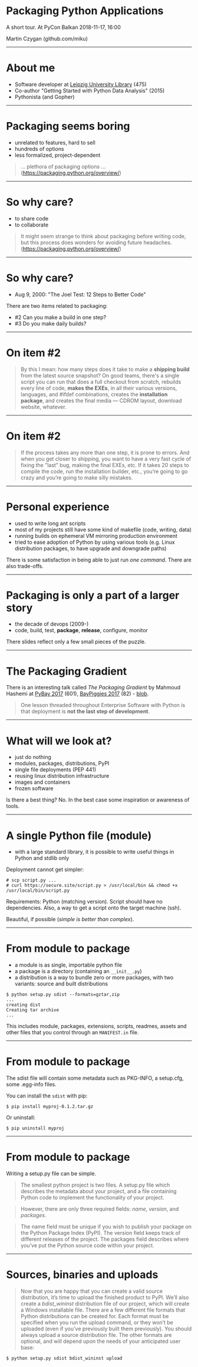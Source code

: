 # Packaging Python Applications

A short tour. At PyCon Balkan 2018-11-17, 16:00

Martin Czygan (github.com/miku)

----

# About me

* Software developer at [Leipzig University Library](https://www.ub.uni-leipzig.de/start/) (475)
* Co-author "Getting Started with Python Data Analysis" (2015)
* Pythonista (and Gopher)

----

# Packaging seems boring

* unrelated to features, hard to sell
* hundreds of options
* less formalized, project-dependent

> ... plethora of packaging options ... (https://packaging.python.org/overview/)

----

# So why care?

* to share code
* to collaborate

> It might seem strange to think about packaging before writing code, but this
> process does wonders for avoiding future headaches. (https://packaging.python.org/overview/)

----

# So why care?

* Aug 9, 2000: "The Joel Test: 12 Steps to Better Code"

There are two items related to packaging:

* #2 Can you make a build in one step?
* #3 Do you make daily builds?

----

# On item #2

> By this I mean: how many steps does it take to make a **shipping build** from the
latest source snapshot? On good teams, there's a single script you can run that
does a full checkout from scratch, rebuilds every line of code, **makes the EXEs**,
in all their various versions, languages, and #ifdef combinations, creates the
**installation package**, and creates the final media — CDROM layout, download
website, whatever.

----

# On item #2

> If the process takes any more than one step, it is prone to errors. And when
> you get closer to shipping, you want to have a very fast cycle of fixing the
> "last" bug, making the final EXEs, etc. If it takes 20 steps to compile the
> code, run the installation builder, etc., you’re going to go crazy and you’re
> going to make silly mistakes.

----

# Personal experience

* used to write long ant scripts
* most of my projects still have some kind of makefile (code, writing, data)
* running builds on ephemeral VM mirroring production environment
* tried to ease adoption of Python by using various tools (e.g. Linux
  distribution packages, to have upgrade and downgrade paths)

There is some satisfaction in being able to just run *one command*. There are
also trade-offs.

----

# Packaging is only a part of a larger story

* the decade of devops (2009-)
* code, build, test, **package**, **release**, configure, monitor

There slides reflect only a few small pieces of the puzzle.

----

# The Packaging Gradient

There is an interesting talk called *The Packaging Gradient* by Mahmoud Hashemi
at [PyBay 2017](https://www.youtube.com/watch?v=iLVNWfPWAC8) (601), [BayPiggies
2017](https://www.youtube.com/watch?v=Q3LyPTTb81w) (82) -
[blob](https://sedimental.org/the_packaging_gradient.html).

> One lesson threaded throughout Enterprise Software with Python is that
> deployment is **not the last step of development**.

----

# What will we look at?

* just do nothing
* modules, packages, distributions, PyPI
* single file deployments (PEP 441)
* reusing linux distribution infrastructure
* images and containers
* frozen software

Is there a best thing? No. In the best case some inspiration or awareness of
tools.

----

# A single Python file (module)

* with a large standard library, it is possible to write useful things in
  Python and stdlib only

Deployment cannot get simpler:

```
# scp script.py ...
# curl https://secure.site/script.py > /usr/local/bin && chmod +x /usr/local/bin/script.py
```

Requirements: Python (matching version). Script should have no dependencies.
Also, a way to get a script onto the target machine (ssh).

Beautiful, if possible (*simple is better than complex*).

----

# From module to package

* a module is as single, importable python file
* a package is a directory (containing an `__init__.py`)
* a distribution is a way to bundle zero or more packages, with two variants: source and built distributions

```
$ python setup.py sdist --formats=gztar,zip
...
creating dist
Creating tar archive
...
```

This includes module, packages, extensions, scripts, readmes, assets and other
files that you control through an `MANIFEST.in` file.

----

# From module to package

The sdist file will contain some metadata such as PKG-INFO, a setup.cfg, some
.egg-info files.

You can install the `sdist` with pip:

```
$ pip install myproj-0.1.2.tar.gz
```

Or uninstall:

```
$ pip uninstall myproj
```

----

# From module to package

Writing a setup.py file can be simple.

> The smallest python project is two files. A setup.py file which describes the
> metadata about your project, and a file containing Python code to implement
> the functionality of your project.

> However, there are only three required fields: *name*, *version*, and *packages*.

> The name field must be unique if you wish to publish your package on the
> Python Package Index (PyPI). The version field keeps track of different
> releases of the project. The packages field describes where you’ve put the
> Python source code within your project.

----

# Sources, binaries and uploads

> Now that you are happy that you can create a valid source distribution, it’s
> time to upload the finished product to PyPI. We’ll also create a
> *bdist_wininst* distribution file of our project, which will create a Windows
> installable file. There are a few different file formats that Python
> distributions can be created for. Each format must be specified when you run
> the upload command, or they won’t be uploaded (even if you’ve previously
> built them previously). You should always upload a source distribution file.
> The other formats are optional, and will depend upon the needs of your
> anticipated user base:

```
$ python setup.py sdist bdist_wininst upload
```

